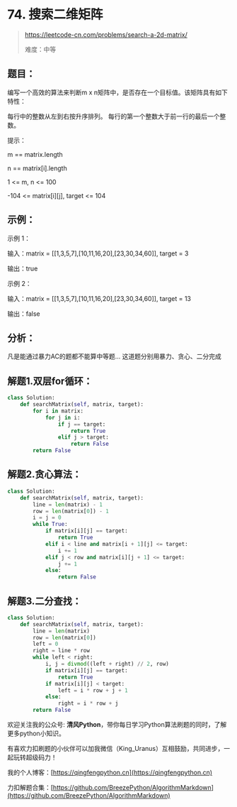 # 74. 搜索二维矩阵
> https://leetcode-cn.com/problems/search-a-2d-matrix/
>
> 难度：中等

## 题目：

编写一个高效的算法来判断m x n矩阵中，是否存在一个目标值。该矩阵具有如下特性：

每行中的整数从左到右按升序排列。
每行的第一个整数大于前一行的最后一个整数。

提示：

m == matrix.length

n == matrix[i].length

1 <= m, n <= 100

-104 <= matrix[i][j], target <= 104

## 示例：

示例 1：

输入：matrix = [[1,3,5,7],[10,11,16,20],[23,30,34,60]], target = 3

输出：true

示例 2：


输入：matrix = [[1,3,5,7],[10,11,16,20],[23,30,34,60]], target = 13

输出：false

## 分析：

凡是能通过暴力AC的题都不能算中等题...
这道题分别用暴力、贪心、二分完成

## 解题1.双层for循环：

```python
class Solution:
    def searchMatrix(self, matrix, target):
        for i in matrix:
            for j in i:
                if j == target:
                    return True
                elif j > target:
                    return False
        return False
```

## 解题2.贪心算法：

```python
class Solution:
    def searchMatrix(self, matrix, target):
        line = len(matrix) - 1
        row = len(matrix[0]) - 1
        i = j = 0
        while True:
            if matrix[i][j] == target:
                return True
            elif i < line and matrix[i + 1][j] <= target:
                i += 1
            elif j < row and matrix[i][j + 1] <= target:
                j += 1
            else:
                return False
```

## 解题3.二分查找：

```python
class Solution:
    def searchMatrix(self, matrix, target):
        line = len(matrix)
        row = len(matrix[0])
        left = 0
        right = line * row
        while left < right:
            i, j = divmod((left + right) // 2, row)
            if matrix[i][j] == target:
                return True
            if matrix[i][j] < target:
                left = i * row + j + 1
            else:
                right = i * row + j
        return False
```

欢迎关注我的公众号: **清风Python**，带你每日学习Python算法刷题的同时，了解更多python小知识。

有喜欢力扣刷题的小伙伴可以加我微信（King_Uranus）互相鼓励，共同进步，一起玩转超级码力！

我的个人博客：[https://qingfengpython.cn](https://qingfengpython.cn)

力扣解题合集：[https://github.com/BreezePython/AlgorithmMarkdown](https://github.com/BreezePython/AlgorithmMarkdown)